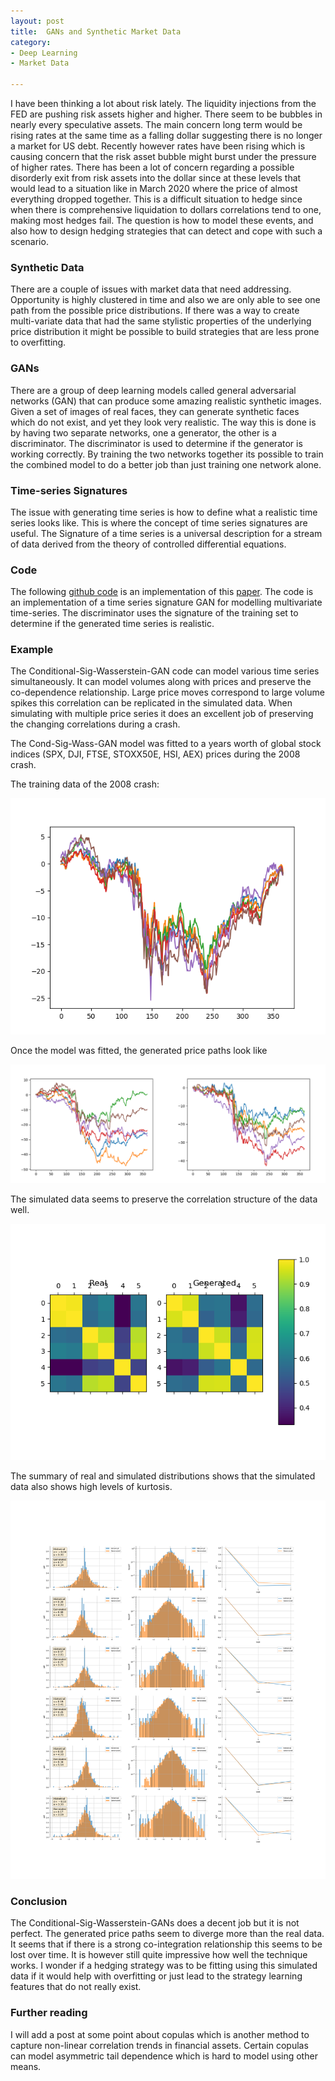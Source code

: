 ```yaml
---
layout: post
title:  GANs and Synthetic Market Data
category:
- Deep Learning
- Market Data

---
```

I have been thinking a lot about risk lately. The liquidity injections from the FED are pushing risk assets higher and higher.
There seem to be bubbles in nearly every speculative assets. The main concern long term would be rising rates at the same time as a falling dollar suggesting there is no longer a market for US debt.
Recently however rates have been rising which is causing concern that the risk asset bubble might burst under the pressure of higher rates.
There has been a lot of concern regarding a possible disorderly exit from risk assets into the dollar since at these levels
that would lead to a situation like in March 2020 where the price of almost everything dropped together.
This is a difficult situation to hedge since when there is comprehensive liquidation to dollars correlations tend to one, making most hedges fail.
The question is how to model these events, and also how to design hedging strategies that can detect and cope with such a scenario.

### Synthetic Data

There are a couple of issues with market data that need addressing.
Opportunity is highly clustered in time and also we are only able to see one path from the possible price distributions.
If there was a way to create multi-variate data that had the same stylistic properties of the underlying price distribution
it might be possible to build strategies that are less prone to overfitting.

### GANs

There are a group of deep learning models called general adversarial networks (GAN) that can produce some amazing realistic synthetic images.
Given a set of images of real faces, they can generate synthetic faces which do not exist, and yet they look very realistic.
The way this is done is by having two separate networks, one a generator, the other is a discriminator.
The discriminator is used to determine if the generator is working correctly.
By training the two networks together its possible to train the combined model to do a better job than just training one network alone.

### Time-series Signatures

The issue with generating time series is how to define what a realistic time series looks like.
This is where the concept of time series signatures are useful.
The Signature of a time series is a universal description for a stream of data derived from the theory of controlled differential equations.


### Code

The following [github code](https://github.com/SigCGANs/Conditional-Sig-Wasserstein-GANs) is an implementation of this
[paper](/assets/2021-03-22/Enriching_Financial_Datasets_with_Generative_Adversarial_Networks.pdf).
The code is an implementation of a time series signature GAN for modelling multivariate time-series.
The discriminator uses the signature of the training set to determine if the generated time series is realistic.

### Example

The Conditional-Sig-Wasserstein-GAN code can model various time series simultaneously.
It can model volumes along with prices and preserve the co-dependence relationship.
Large price moves correspond to large volume spikes this correlation can be replicated in the simulated data.
When simulating with multiple price series it does an excellent job of preserving the changing correlations during a crash.

The Cond-Sig-Wass-GAN model was fitted to a years worth of global stock indices (SPX, DJI, FTSE, STOXX50E, HSI, AEX) prices during the 2008 crash.

The training data of the 2008 crash:

![real_data](/assets/2021-03-22/real_price_path.png)

Once the model was fitted, the generated price paths look like

![synth1](/assets/2021-03-22/synth_price_paths.png)

The simulated data seems to preserve the correlation structure of the data well.

![cross_corrlation](/assets/2021-03-22/cross_correl.png)

The summary of real and simulated distributions shows that the simulated data
also shows high levels of kurtosis.

![summary](/assets/2021-03-22/summary.png)

### Conclusion

The Conditional-Sig-Wasserstein-GANs does a decent job but it is not perfect.
The generated price paths seem to diverge more than the real data.
It seems that if there is a strong co-integration relationship this seems to be lost over time.
It is however still quite impressive how well the technique works.
I wonder if a hedging strategy was to be fitting using this simulated data if it would help with overfitting or just lead to the strategy learning features that do not really exist.

### Further reading

I will add a post at some point about copulas which is another method to capture non-linear correlation
trends in financial assets. Certain copulas can model asymmetric tail dependence which is hard to model using other means.